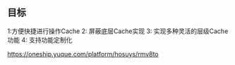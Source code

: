 ## 目标

1:方便快捷进行操作Cache
2: 屏蔽底层Cache实现
3: 实现多种灵活的层级Cache功能
4: 支持功能定制化


https://oneship.yuque.com/platform/hosuys/rmv8to